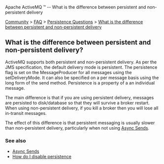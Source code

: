 Apache ActiveMQ ™ -- What is the difference between persistent and non-persistent delivery 

[Community](community.html) > [FAQ](faq.html) > [Persistence Questions](persistence-questions.html) > [What is the difference between persistent and non-persistent delivery](what-is-the-difference-between-persistent-and-non-persistent-delivery.html)


What is the difference between persistent and non-persistent delivery?
----------------------------------------------------------------------

ActiveMQ supports both persistent and non-persistent delivery. As per the JMS specification, the default delivery mode is persistent. The persistence flag is set on the MessageProducer for all messages using the setDeliveryMode. It can also be specified on a per message basis using the long form of the send method. Persistence is a property of a an individual message.

The main difference is that if you are using persistent delivery, messages are persisted to disk/database so that they will survive a broker restart. When using non-persistent delivery, if you kill a broker then you will lose all in-transit messages.

The effect of this difference is that persistent messaging is usually slower than non-persistent delivery, particularly when not using [Async Sends](async-sends.html).

### See also

*   [Async Sends](async-sends.html)
*   [How do I disable persistence](how-do-i-disable-persistence.html)

